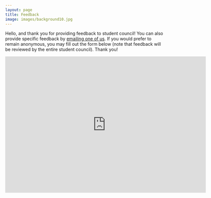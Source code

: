 ```yaml
---
layout: page
title: Feedback
image: images/background10.jpg
---
```


Hello, and thank you for providing feedback to student council! You can also provide specific feedback by [emailing one of us](/Current-Officers/). If you would prefer to remain anonymous, you may fill out the form below (note that feedback will be reviewed by the entire student council). Thank you!

<iframe src="https://docs.google.com/forms/d/e/1FAIpQLSd6QMTI4gtsjgX8UV-yHimu8xxohLXXuOxXF-lbC9Mupf_GZQ/viewform?embedded=true" width="640" height="434" frameborder="0" marginheight="0" marginwidth="0">Loading…</iframe>
